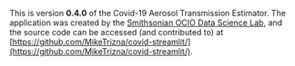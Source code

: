 This is version **0.4.0** of the Covid-19 Aerosol Transmission Estimator.
The application was created by the [Smithsonian OCIO Data Science Lab](https://datascience.si.edu/), and the source code can be accessed (and contributed to) at [https://github.com/MikeTrizna/covid-streamlit/](https://github.com/MikeTrizna/covid-streamlit/).

